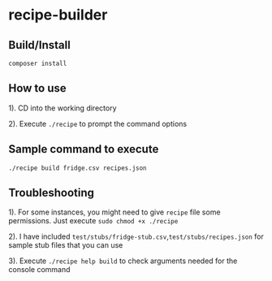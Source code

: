 # recipe-builder

Build/Install
-------

```
composer install
```

How to use
----------

1). CD into the working directory

2). Execute `./recipe` to prompt the command options


Sample command to execute
---------------

```
./recipe build fridge.csv recipes.json
```



Troubleshooting
----------
1). For some instances, you might need to give `recipe` file some permissions. Just execute `sudo chmod +x ./recipe`

2). I have included `test/stubs/fridge-stub.csv`,`test/stubs/recipes.json` for sample stub files that you can use

3). Execute `./recipe help build` to check arguments needed for the console command
